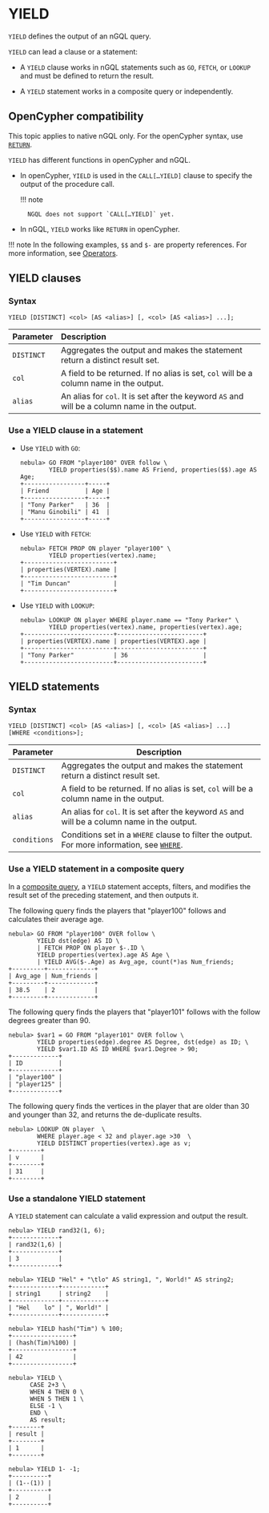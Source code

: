 # YIELD

`YIELD` defines the output of an nGQL query.

`YIELD` can lead a clause or a statement:

* A `YIELD` clause works in nGQL statements such as `GO`, `FETCH`, or `LOOKUP` and must be defined to return the result.

* A `YIELD` statement works in a composite query or independently.

## OpenCypher compatibility

This topic applies to native nGQL only. For the openCypher syntax, use [`RETURN`](return.md).

`YIELD` has different functions in openCypher and nGQL.

* In openCypher, `YIELD` is used in the `CALL[…YIELD]` clause to specify the output of the procedure call.

  !!! note

        NGQL does not support `CALL[…YIELD]` yet.

* In nGQL, `YIELD` works like `RETURN` in openCypher.

!!! note
    In the following examples, `$$` and `$-` are property references. For more information, see [Operators](../4.variable-and-composite-queries/3.property-reference.md).

## YIELD clauses

### Syntax

```ngql
YIELD [DISTINCT] <col> [AS <alias>] [, <col> [AS <alias>] ...];
```

| Parameter  | Description                                                                                   |
| :---       | :---                                                                                          |
| `DISTINCT` | Aggregates the output and makes the statement return a distinct result set.                   |
| `col`      | A field to be returned. If no alias is set, `col` will be a column name in the output.        |
| `alias`    | An alias for `col`. It is set after the keyword `AS` and will be a column name in the output. |

### Use a YIELD clause in a statement

* Use `YIELD` with `GO`:

    ```ngql
    nebula> GO FROM "player100" OVER follow \
            YIELD properties($$).name AS Friend, properties($$).age AS Age;
    +-----------------+-----+
    | Friend          | Age |
    +-----------------+-----+
    | "Tony Parker"   | 36  |
    | "Manu Ginobili" | 41  |
    +-----------------+-----+
    ```

* Use `YIELD` with `FETCH`:

    ```ngql
    nebula> FETCH PROP ON player "player100" \
            YIELD properties(vertex).name;
    +-------------------------+
    | properties(VERTEX).name |
    +-------------------------+
    | "Tim Duncan"            |
    +-------------------------+
    ```

* Use `YIELD` with `LOOKUP`:

    ```ngql
    nebula> LOOKUP ON player WHERE player.name == "Tony Parker" \
            YIELD properties(vertex).name, properties(vertex).age;
    +-------------------------+------------------------+
    | properties(VERTEX).name | properties(VERTEX).age |
    +-------------------------+------------------------+
    | "Tony Parker"           | 36                     |
    +-------------------------+------------------------+
    ```

## YIELD statements

### Syntax

```ngql
YIELD [DISTINCT] <col> [AS <alias>] [, <col> [AS <alias>] ...]
[WHERE <conditions>];
```

| Parameter    | Description                                                                                             |
|--------------|---------------------------------------------------------------------------------------------------------|
| `DISTINCT`   | Aggregates the output and makes the statement return a distinct result set.                             |
| `col`        | A field to be returned. If no alias is set, `col` will be a column name in the output.                  |
| `alias`      | An alias for `col`. It is set after the keyword `AS` and will be a column name in the output.           |
| `conditions` | Conditions set in a `WHERE` clause to filter the output. For more information, see [`WHERE`](where.md). |

### Use a YIELD statement in a composite query

In a [composite query](../4.variable-and-composite-queries/1.composite-queries.md), a `YIELD` statement accepts, filters, and modifies the result set of the preceding statement, and then outputs it.

The following query finds the players that "player100" follows and calculates their average age.

```ngql
nebula> GO FROM "player100" OVER follow \
        YIELD dst(edge) AS ID \
        | FETCH PROP ON player $-.ID \
        YIELD properties(vertex).age AS Age \
        | YIELD AVG($-.Age) as Avg_age, count(*)as Num_friends;
+---------+-------------+
| Avg_age | Num_friends |
+---------+-------------+
| 38.5    | 2           |
+---------+-------------+
```

The following query finds the players that "player101" follows with the follow degrees greater than 90.

```ngql
nebula> $var1 = GO FROM "player101" OVER follow \
        YIELD properties(edge).degree AS Degree, dst(edge) as ID; \
        YIELD $var1.ID AS ID WHERE $var1.Degree > 90;
+-------------+
| ID          |
+-------------+
| "player100" |
| "player125" |
+-------------+
```

The following query finds the vertices in the player that are older than 30 and younger than 32, and returns the de-duplicate results.

```ngql
nebula> LOOKUP ON player  \
        WHERE player.age < 32 and player.age >30  \
        YIELD DISTINCT properties(vertex).age as v;
+--------+
| v      |
+--------+
| 31     |
+--------+
```

### Use a standalone YIELD statement

A `YIELD` statement can calculate a valid expression and output the result.

```ngql
nebula> YIELD rand32(1, 6);
+-------------+
| rand32(1,6) |
+-------------+
| 3           |
+-------------+

nebula> YIELD "Hel" + "\tlo" AS string1, ", World!" AS string2;
+-------------+------------+
| string1     | string2    |
+-------------+------------+
| "Hel    lo" | ", World!" |
+-------------+------------+

nebula> YIELD hash("Tim") % 100;
+-----------------+
| (hash(Tim)%100) |
+-----------------+
| 42              |
+-----------------+

nebula> YIELD \
      CASE 2+3 \
      WHEN 4 THEN 0 \
      WHEN 5 THEN 1 \
      ELSE -1 \
      END \
      AS result;
+--------+
| result |
+--------+
| 1      |
+--------+

nebula> YIELD 1- -1;
+----------+
| (1--(1)) |
+----------+
| 2        |
+----------+
```
